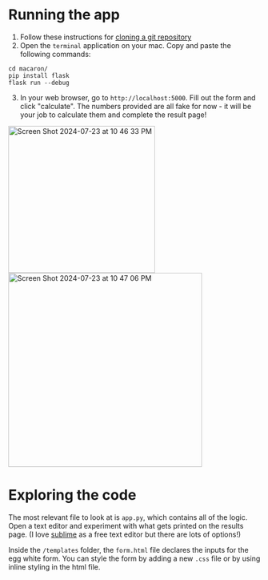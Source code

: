 # Running the app
1) Follow these instructions for [cloning a git repository](https://docs.github.com/en/repositories/creating-and-managing-repositories/cloning-a-repository)
2) Open the `terminal` application on your mac. Copy and paste the following commands: 
```
cd macaron/
pip install flask
flask run --debug
```

3) In your web browser, go to `http://localhost:5000`. Fill out the form and click "calculate". The numbers provided are all fake for now - it will be your job to calculate them and complete the result page!
<img width="293" alt="Screen Shot 2024-07-23 at 10 46 33 PM" src="https://github.com/user-attachments/assets/d0b53298-945a-4f0a-ad9d-ec4056d66bf9">
<br>

<img width="387" alt="Screen Shot 2024-07-23 at 10 47 06 PM" src="https://github.com/user-attachments/assets/7c155b40-77c2-4d32-8c05-f6e873e4468c">


# Exploring the code
The most relevant file to look at is `app.py`, which contains all of the logic. Open a text editor and experiment with what gets printed on the results page. (I love [sublime](https://www.sublimetext.com/) as a free text editor but there are lots of options!) 

Inside the `/templates` folder, the `form.html` file declares the inputs for the egg white form. You can style the form by adding a new `.css` file or by using inline styling in the html file. 
